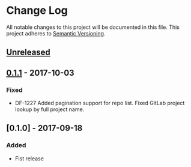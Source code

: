 # Change Log
All notable changes to this project will be documented in this file.
This project adheres to [Semantic Versioning](http://semver.org/).

## [Unreleased]

## [0.1.1] - 2017-10-03
### Fixed
- DF-1227 Added pagination support for repo list. Fixed GitLab project lookup by full project name.

## [0.1.0] - 2017-09-18
### Added
- Fist release

[Unreleased]: https://github.com/dreamfactorysoftware/df-git/compare/0.1.1...HEAD
[0.1.1]: https://github.com/dreamfactorysoftware/df-git/compare/0.1.0...0.1.1 